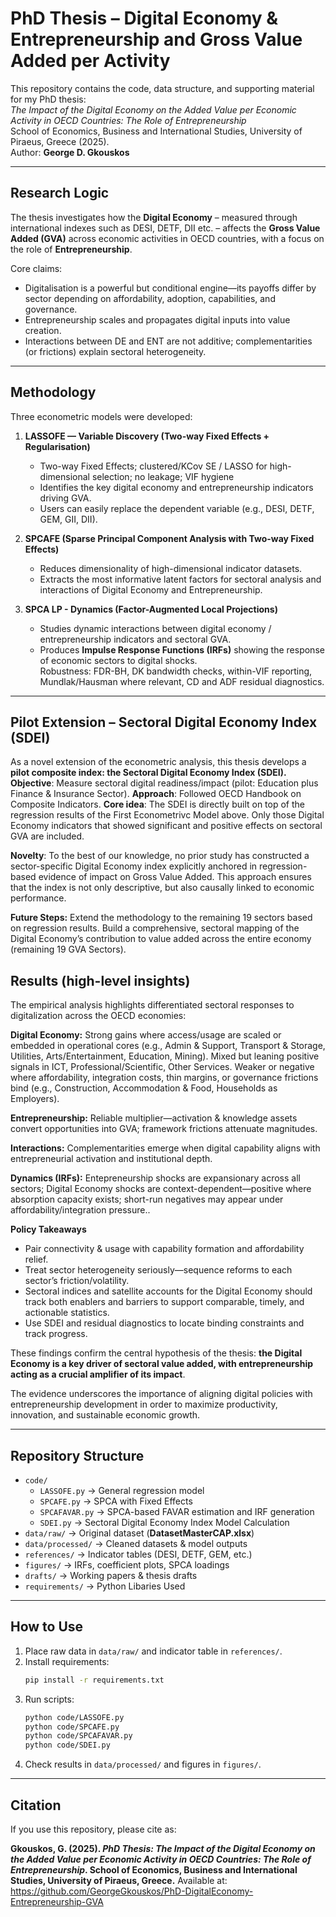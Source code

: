 
# PhD Thesis – Digital Economy & Entrepreneurship and Gross Value Added per Activity

This repository contains the code, data structure, and supporting material for my PhD thesis:  
*The Impact of the Digital Economy on the Added Value per Economic Activity in OECD Countries: The Role of Entrepreneurship*  
School of Economics, Business and International Studies, University of Piraeus, Greece (2025).  
Author: **George D. Gkouskos**

---

## Research Logic
The thesis investigates how the **Digital Economy** – measured through international indexes such as DESI, DETF, DII etc. – affects the **Gross Value Added (GVA)** across economic activities in OECD countries, with a focus on the role of **Entrepreneurship**.  

Core claims:
- Digitalisation is a powerful but conditional engine—its payoffs differ by sector depending on affordability, adoption, capabilities, and governance.
- Entrepreneurship scales and propagates digital inputs into value creation.
- Interactions between DE and ENT are not additive; complementarities (or frictions) explain sectoral heterogeneity.

---

## Methodology
Three econometric models were developed:

1. **LASSOFE — Variable Discovery (Two-way Fixed Effects + Regularisation)**  
   - Two-way Fixed Effects; clustered/KCov SE / LASSO for high-dimensional selection; no leakage; VIF hygiene 
   - Identifies the key digital economy and entrepreneurship indicators driving GVA.  
   - Users can easily replace the dependent variable (e.g., DESI, DETF, GEM, GII, DII).  

2. **SPCAFE (Sparse Principal Component Analysis with Two-way Fixed Effects)**  
   - Reduces dimensionality of high-dimensional indicator datasets.  
   - Extracts the most informative latent factors for sectoral analysis and interactions of Digital Economy and Entrepreneurship.  

3. **SPCA LP - Dynamics (Factor-Augmented Local Projections)**  
   - Studies dynamic interactions between digital economy / entrepreneurship indicators and sectoral GVA.  
   - Produces **Impulse Response Functions (IRFs)** showing the response of economic sectors to digital shocks.  
Robustness: FDR-BH, DK bandwidth checks, within-VIF reporting, Mundlak/Hausman where relevant, CD and ADF residual diagnostics.
---
## Pilot Extension – Sectoral Digital Economy Index (SDEI)

As a novel extension of the econometric analysis, this thesis develops a **pilot composite index: the Sectoral Digital Economy Index (SDEI).**
**Objective**: Measure sectoral digital readiness/impact (pilot: Education  plus Finance & Insurance Sector).
**Approach**: Followed OECD Handbook on Composite Indicators.
**Core idea**: The SDEI is directly built on top of the regression results of the First Econometrivc Model above. Only those Digital Economy indicators that showed significant and positive effects on sectoral GVA are included.

**Novelty**: 
To the best of our knowledge, no prior study has constructed a sector-specific Digital Economy index explicitly anchored in regression-based evidence of impact on Gross Value Added. This approach ensures that the index is not only descriptive, but also causally linked to economic performance.

**Future Steps:**
Extend the methodology to the remaining 19 sectors based on regression results.
Build a comprehensive, sectoral mapping of the Digital Economy’s contribution to value added across the entire economy (remaining 19 GVA Sectors).

## Results (high-level insights)

The empirical analysis highlights differentiated sectoral responses to digitalization across the OECD economies:

**Digital Economy:** Strong gains where access/usage are scaled or embedded in operational cores (e.g., Admin & Support, Transport & Storage, Utilities, Arts/Entertainment, Education, Mining). Mixed but leaning positive signals in ICT, Professional/Scientific, Other Services. Weaker or negative where affordability, integration costs, thin margins, or governance frictions bind (e.g., Construction, Accommodation & Food, Households as Employers).

**Entrepreneurship:** Reliable multiplier—activation & knowledge assets convert opportunities into GVA; framework frictions attenuate magnitudes.

**Interactions:** Complementarities emerge when digital capability aligns with entrepreneurial activation and institutional depth.

**Dynamics (IRFs):** Entepreneurship shocks are expansionary across all sectors; Digital Economy shocks are context-dependent—positive where absorption capacity exists; short-run negatives may appear under affordability/integration pressure..

**Policy Takeaways**
- Pair connectivity & usage with capability formation and affordability relief.
- Treat sector heterogeneity seriously—sequence reforms to each sector’s friction/volatility.
- Sectoral indices and satellite accounts for the Digital Economy should track both enablers and barriers to support comparable, timely, and actionable statistics.
- Use SDEI and residual diagnostics to locate binding constraints and track progress.

These findings confirm the central hypothesis of the thesis: **the Digital Economy is a key driver of sectoral value added, with entrepreneurship acting as a crucial amplifier of its impact**. 

The evidence underscores the importance of aligning digital policies with entrepreneurship development in order to maximize productivity, innovation, and sustainable economic growth.
  

---

## Repository Structure
- `code/`
  - `LASSOFE.py` → General regression model  
  - `SPCAFE.py` → SPCA with Fixed Effects  
  - `SPCAFAVAR.py` → SPCA-based FAVAR estimation and IRF generation
  - `SDEI.py` → Sectoral Digital Economy Index Model Calculation
- `data/raw/` → Original dataset (**DatasetMasterCAP.xlsx**)  
- `data/processed/` → Cleaned datasets & model outputs  
- `references/` → Indicator tables (DESI, DETF, GEM, etc.)  
- `figures/` → IRFs, coefficient plots, SPCA loadings  
- `drafts/` → Working papers & thesis drafts  
- `requirements/` → Python Libaries Used  
---

## How to Use
1. Place raw data in `data/raw/` and indicator table in `references/`.  
2. Install requirements:  
   ```bash
   pip install -r requirements.txt
   ```  
3. Run scripts:  
   ```bash
   python code/LASSOFE.py
   python code/SPCAFE.py
   python code/SPCAFAVAR.py
   python code/SDEI.py
   ```  
4. Check results in `data/processed/` and figures in `figures/`.  

---

## Citation
If you use this repository, please cite as:

**Gkouskos, G. (2025). *PhD Thesis: The Impact of the Digital Economy on the Added Value per Economic Activity in OECD Countries: The Role of Entrepreneurship*. School of Economics, Business and International Studies, University of Piraeus, Greece.**
Available at: https://github.com/GeorgeGkouskos/PhD-DigitalEconomy-Entrepreneurship-GVA
